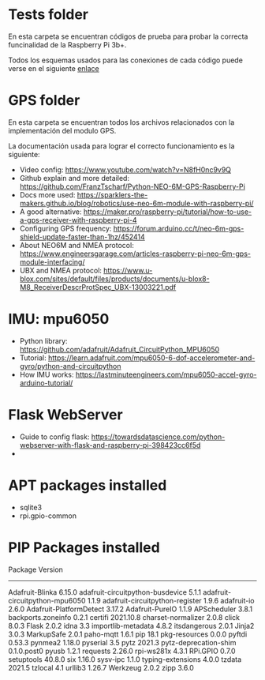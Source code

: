 # Tests folder
En esta carpeta se encuentran códigos de prueba para probar la correcta funcinalidad de la Raspberry Pi 3b+.

Todos los esquemas usados para las conexiones de cada código puede verse en el siguiente [enlace](https://gpiozero.readthedocs.io/en/stable/recipes.html)

# GPS folder

En esta carpeta se encuentran todos los archivos relacionados con la implementación del modulo GPS.

La documentación usada para lograr el correcto funcionamiento es la siguiente:

 - Video config: https://www.youtube.com/watch?v=N8fH0nc9v9Q
 - Github explain and more detailed: https://github.com/FranzTscharf/Python-NEO-6M-GPS-Raspberry-Pi 
 - Docs more used: https://sparklers-the-makers.github.io/blog/robotics/use-neo-6m-module-with-raspberry-pi/
 - A good alternative: https://maker.pro/raspberry-pi/tutorial/how-to-use-a-gps-receiver-with-raspberry-pi-4
 - Configuring GPS frequency: https://forum.arduino.cc/t/neo-6m-gps-shield-update-faster-than-1hz/452414
 - About NEO6M and NMEA protocol: https://www.engineersgarage.com/articles-raspberry-pi-neo-6m-gps-module-interfacing/
 - UBX and NMEA protocol: https://www.u-blox.com/sites/default/files/products/documents/u-blox8-M8_ReceiverDescrProtSpec_UBX-13003221.pdf

# IMU: mpu6050
 - Python library: https://github.com/adafruit/Adafruit_CircuitPython_MPU6050
 - Tutorial: https://learn.adafruit.com/mpu6050-6-dof-accelerometer-and-gyro/python-and-circuitpython
 - How IMU works: https://lastminuteengineers.com/mpu6050-accel-gyro-arduino-tutorial/

# Flask WebServer

- Guide to config flask: https://towardsdatascience.com/python-webserver-with-flask-and-raspberry-pi-398423cc6f5d
- 

# APT packages installed

- sqlite3
- rpi.gpio-common

# PIP Packages installed
Package                          Version
-------------------------------- -----------
Adafruit-Blinka                  6.15.0
adafruit-circuitpython-busdevice 5.1.1
adafruit-circuitpython-mpu6050   1.1.9
adafruit-circuitpython-register  1.9.6
adafruit-io                      2.6.0
Adafruit-PlatformDetect          3.17.2
Adafruit-PureIO                  1.1.9
APScheduler                      3.8.1
backports.zoneinfo               0.2.1
certifi                          2021.10.8
charset-normalizer               2.0.8
click                            8.0.3
Flask                            2.0.2
idna                             3.3
importlib-metadata               4.8.2
itsdangerous                     2.0.1
Jinja2                           3.0.3
MarkupSafe                       2.0.1
paho-mqtt                        1.6.1
pip                              18.1
pkg-resources                    0.0.0
pyftdi                           0.53.3
pynmea2                          1.18.0
pyserial                         3.5
pytz                             2021.3
pytz-deprecation-shim            0.1.0.post0
pyusb                            1.2.1
requests                         2.26.0
rpi-ws281x                       4.3.1
RPi.GPIO                         0.7.0
setuptools                       40.8.0
six                              1.16.0
sysv-ipc                         1.1.0
typing-extensions                4.0.0
tzdata                           2021.5
tzlocal                          4.1
urllib3                          1.26.7
Werkzeug                         2.0.2
zipp                             3.6.0
